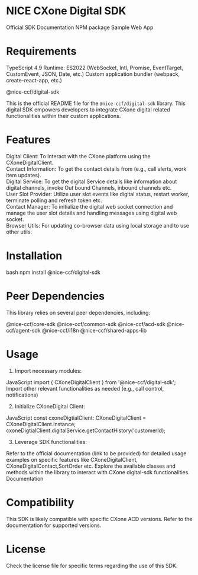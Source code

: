 # NICE CXone Digital SDK

Official SDK Documentation
NPM package
Sample Web App

# Requirements
TypeScript 4.9
Runtime: ES2022 (WebSocket, Intl, Promise, EventTarget, CustomEvent, JSON, Date, etc.)
Custom application bundler (webpack, create-react-app, etc.)

@nice-ccf/digital-sdk

This is the official README file for the `@nice-ccf/digital-sdk` library. This digital SDK empowers developers to integrate CXone digital related functionalities within their custom applications.

# Features

Digital Client: To Interact with the CXone platform using the CXoneDigitalClient.
<br/>
Contact Information: To get the contact details from  (e.g., call alerts, work item updates).
<br/>
Digital Service: To get the digital Service details like information about digital channels, invoke Out bound Channels, inbound channels etc.
<br/>
User Slot Provider: Utilize user slot events like digital status, restart worker, terminate polling and refresh token etc.
<br/>
Contact Manager: To initialize the digital web socket connection and manage the user slot details and handling messages using digital web socket.
<br/>
Browser Utils: For updating co-browser data using local storage and to use other utils. 


# Installation

bash
npm install @nice-ccf/digital-sdk

# Peer Dependencies
This library relies on several peer dependencies, including:

@nice-ccf/core-sdk
@nice-ccf/common-sdk
@nice-ccf/acd-sdk
@nice-ccf/agent-sdk
@nice-ccf/i18n
@nice-ccf/shared-apps-lib

# Usage

1. Import necessary modules:

JavaScript
import { CXoneDigitalClient } from '@nice-ccf/digital-sdk';
Import other relevant functionalities as needed (e.g., call control, notifications)

2. Initialize CXoneDigital Client:

JavaScript
 const cxoneDigtialClient: CXoneDigitalClient = CXoneDigitalClient.instance;
 cxoneDigtialClient.digitalService.getContactHistory('customerId); 

3. Leverage SDK functionalities:

Refer to the official documentation (link to be provided) for detailed usage examples on specific features like CXoneDigitalClient, CXoneDigitalContact,SortOrder etc.
Explore the available classes and methods within the library to interact with CXone digital-sdk functionalities.
Documentation

# Compatibility

This SDK is likely compatible with specific CXone ACD versions. Refer to the documentation for supported versions.

# License

Check the license file for specific terms regarding the use of this SDK.